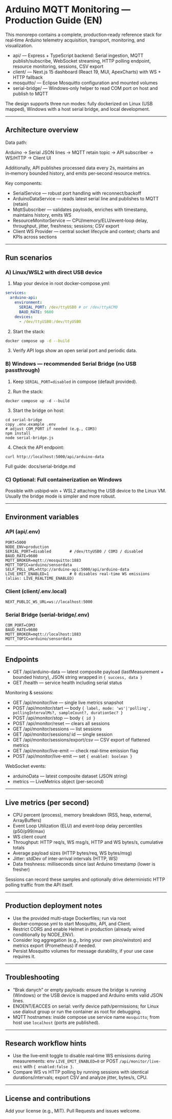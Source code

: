# Arduino MQTT Monitoring — Production Guide (EN)

This monorepo contains a complete, production‑ready reference stack for real‑time Arduino telemetry acquisition, transport, monitoring, and visualization.

- api/ — Express + TypeScript backend: Serial ingestion, MQTT publish/subscribe, WebSocket streaming, HTTP polling endpoint, resource monitoring, sessions, CSV export
- client/ — Next.js 15 dashboard (React 19, MUI, ApexCharts) with WS + HTTP fallback
- mosquitto/ — Eclipse Mosquitto configuration and mounted volumes
- serial-bridge/ — Windows‑only helper to read COM port on host and publish to MQTT

The design supports three run modes: fully dockerized on Linux (USB mapped), Windows with a host serial bridge, and local development.

---

## Architecture overview

Data path:

Arduino → Serial JSON lines → MQTT retain topic → API subscriber → WS/HTTP → Client UI

Additionally, API publishes processed data every 2s, maintains an in‑memory bounded history, and emits per‑second resource metrics.

Key components:

- SerialService — robust port handling with reconnect/backoff
- ArduinoDataService — reads latest serial line and publishes to MQTT (retain)
- MqttSubscriber — validates payloads, enriches with timestamp, maintains history, emits WS
- ResourceMonitorService — CPU/memory/ELU/event‑loop delay, throughput, jitter, freshness; sessions; CSV export
- Client WS Provider — central socket lifecycle and context; charts and KPIs across sections

---

## Run scenarios

### A) Linux/WSL2 with direct USB device

1. Map your device in root docker‑compose.yml:

```yaml
services:
  arduino-api:
    environment:
      SERIAL_PORT: /dev/ttyUSB0 # or /dev/ttyACM0
      BAUD_RATE: 9600
    devices:
      - /dev/ttyUSB0:/dev/ttyUSB0
```

2. Start the stack:

```bash
docker compose up -d --build
```

3. Verify API logs show an open serial port and periodic data.

### B) Windows — recommended Serial Bridge (no USB passthrough)

1. Keep `SERIAL_PORT=disabled` in compose (default provided).

2. Run the stack:

```pwsh
docker compose up -d --build
```

3. Start the bridge on host:

```pwsh
cd serial-bridge
copy .env.example .env
# adjust COM_PORT if needed (e.g., COM3)
npm install
node serial-bridge.js
```

4. Check the API endpoint:

```pwsh
curl http://localhost:5000/api/arduino-data
```

Full guide: docs/serial-bridge.md

### C) Optional: Full containerization on Windows

Possible with usbipd‑win + WSL2 attaching the USB device to the Linux VM. Usually the bridge mode is simpler and more robust.

---

## Environment variables

### API (api/.env)

```env
PORT=5000
NODE_ENV=production
SERIAL_PORT=disabled        # /dev/ttyUSB0 / COM3 / disabled
BAUD_RATE=9600
MQTT_BROKER=mqtt://mosquitto:1883
MQTT_TOPIC=arduino/sensordata
SELF_POLL_URL=http://arduino-api:5000/api/arduino-data
LIVE_EMIT_ENABLED=1         # 0 disables real-time WS emissions (alias: LIVE_REALTIME_ENABLED)
```

### Client (client/.env.local)

```env
NEXT_PUBLIC_WS_URL=ws://localhost:5000
```

### Serial Bridge (serial-bridge/.env)

```env
COM_PORT=COM3
BAUD_RATE=9600
MQTT_BROKER=mqtt://localhost:1883
MQTT_TOPIC=arduino/sensordata
```

---

## Endpoints

- GET /api/arduino-data — latest composite payload (lastMeasurement + bounded history), JSON string wrapped in `{ success, data }`
- GET /health — service health including serial status

Monitoring & sessions:

- GET /api/monitor/live — single live metrics snapshot
- POST /api/monitor/start — body `{ label, mode: 'ws'|'polling', pollingIntervalMs?, sampleCount?, durationSec? }`
- POST /api/monitor/stop — body `{ id }`
- POST /api/monitor/reset — clears all sessions
- GET /api/monitor/sessions — list sessions
- GET /api/monitor/sessions/:id — single session
- GET /api/monitor/sessions/export/csv — CSV export of flattened metrics
- GET /api/monitor/live-emit — check real-time emission flag
- POST /api/monitor/live-emit — set `{ enabled: boolean }`

WebSocket events:

- arduinoData — latest composite dataset (JSON string)
- metrics — LiveMetrics object (per-second)

---

## Live metrics (per second)

- CPU percent (process), memory breakdown (RSS, heap, external, ArrayBuffers)
- Event Loop Utilization (ELU) and event‑loop delay percentiles (p50/p99/max)
- WS client count
- Throughput: HTTP req/s, WS msg/s, HTTP and WS bytes/s, cumulative totals
- Average payload sizes (HTTP bytes/req, WS bytes/msg)
- Jitter: stdDev of inter‑arrival intervals (HTTP, WS)
- Data freshness: milliseconds since last Arduino timestamp (lower is fresher)

Sessions can record these samples and optionally drive deterministic HTTP polling traffic from the API itself.

---

## Production deployment notes

- Use the provided multi‑stage Dockerfiles; run via root docker‑compose.yml to start Mosquitto, API, and Client.
- Restrict CORS and enable Helmet in production (already wired conditionally by NODE_ENV).
- Consider log aggregation (e.g., bring your own pino/winston) and metrics export (Prometheus) if needed.
- Persist Mosquitto volumes for message durability, if your use case requires it.

---

## Troubleshooting

- “Brak danych” or empty payloads: ensure the bridge is running (Windows) or the USB device is mapped and Arduino emits valid JSON lines.
- ENOENT/EACCES on serial: verify device path/permissions; for Linux use dialout group or run the container as root for debugging.
- MQTT hostnames: inside compose use service name `mosquitto`; from host use `localhost` (ports are published).

---

## Research workflow hints

- Use the live‑emit toggle to disable real‑time WS emissions during measurements: env `LIVE_EMIT_ENABLED=0` or POST `/api/monitor/live-emit` with `{ enabled:false }`.
- Compare WS vs HTTP polling by running sessions with identical durations/intervals; export CSV and analyze jitter, bytes/s, CPU.

---

## License and contributions

Add your license (e.g., MIT). Pull Requests and issues welcome.

